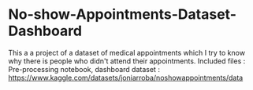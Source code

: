 # No-show-Appointments-Dataset-Dashboard
This a a project of a dataset of medical appointments which I try to know why there is people who didn't attend their appointments.
Included files : Pre-processing notebook, dashboard
dataset : https://www.kaggle.com/datasets/joniarroba/noshowappointments/data
